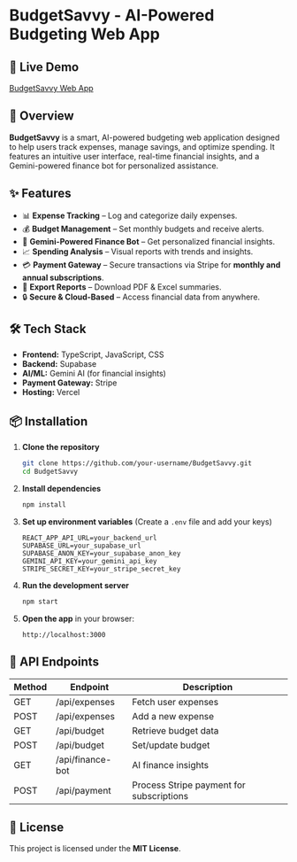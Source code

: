 # BudgetSavvy - AI-Powered Budgeting Web App

## 🚀 Live Demo
[BudgetSavvy Web App](https://v0-new-project-cwlvc3lxt2k.vercel.app/)

## 📌 Overview
**BudgetSavvy** is a smart, AI-powered budgeting web application designed to help users track expenses, manage savings, and optimize spending. It features an intuitive user interface, real-time financial insights, and a Gemini-powered finance bot for personalized assistance.

## ✨ Features
- 📊 **Expense Tracking** – Log and categorize daily expenses.
- 💰 **Budget Management** – Set monthly budgets and receive alerts.
- 🤖 **Gemini-Powered Finance Bot** – Get personalized financial insights.
- 📈 **Spending Analysis** – Visual reports with trends and insights.
- 💳 **Payment Gateway** – Secure transactions via Stripe for **monthly and annual subscriptions**.
- 📑 **Export Reports** – Download PDF & Excel summaries.
- 🔒 **Secure & Cloud-Based** – Access financial data from anywhere.

## 🛠 Tech Stack
- **Frontend:** TypeScript, JavaScript, CSS
- **Backend:** Supabase
- **AI/ML:** Gemini AI (for financial insights)
- **Payment Gateway:** Stripe
- **Hosting:** Vercel

## 📦 Installation

1. **Clone the repository**
   ```sh
   git clone https://github.com/your-username/BudgetSavvy.git
   cd BudgetSavvy
   ```

2. **Install dependencies**
   ```sh
   npm install
   ```

3. **Set up environment variables** (Create a `.env` file and add your keys)
   ```env
   REACT_APP_API_URL=your_backend_url
   SUPABASE_URL=your_supabase_url
   SUPABASE_ANON_KEY=your_supabase_anon_key
   GEMINI_API_KEY=your_gemini_api_key
   STRIPE_SECRET_KEY=your_stripe_secret_key
   ```

4. **Run the development server**
   ```sh
   npm start
   ```

5. **Open the app** in your browser:
   ```
   http://localhost:3000
   ```

## 📄 API Endpoints
| Method | Endpoint            | Description                        |
|--------|--------------------|----------------------------------|
| GET    | /api/expenses      | Fetch user expenses             |
| POST   | /api/expenses      | Add a new expense               |
| GET    | /api/budget        | Retrieve budget data            |
| POST   | /api/budget        | Set/update budget               |
| GET    | /api/finance-bot   | AI finance insights             |
| POST   | /api/payment       | Process Stripe payment for subscriptions |

## 🔐 License
This project is licensed under the **MIT License**.
